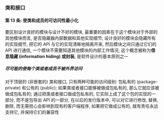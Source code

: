 ### 类和接口

#### 第 13 条: 使类和成员的可访问性最小化
要区别设计良好的模块与设计不好的模块, 最重要的因素在于这个模块对于外部的其他模块而言, 是否隐藏器内部数据和其他实现细节; 设计良好的模块会隐藏所有的实现细节, 把它的 API 与它的实现清晰地隔离开来, 然后模块之间只通过它们的 API 进行通信, 一个模块不需要知道其他模块的内部工作情况; 这个概念被称为**信息隐藏 (information hiding) 或封装**, 是软件设计的基本原则之一  

##### 尽可能的使每个类或者成员不被外界访问
对于顶层的 (非嵌套的) 类和接口, 只有两种可能的访问级别: 包私有的 (package-private) 和公有的 (public); 如果类或者接口能够被做成包私有的, 那么它就应该被做成包私有的; 通过把类或者接口做成包私有的, 它实际上成了这个包的实现的一部分, 而不是包导出 API 的一部分, 在以后的发行版本中, 可以对它进行修改, 替换, 删除, 而无需担心会影响到现有的客户端程序, 如果把它做成公有的, 就有责任永远支持它, 并保持它们的兼容性  

